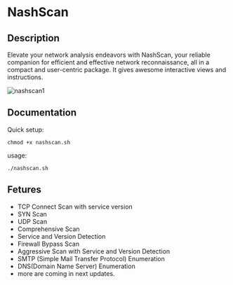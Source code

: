 # NashScan

## Description
 Elevate your network analysis endeavors with NashScan, your reliable companion for efficient and effective network reconnaissance, all in a compact and user-centric package.
 It gives awesome interactive views and instructions.

 ![nashscan1](https://github.com/sadnansakin/NashScan/assets/66565192/6ce24180-5ffc-4a0a-ad06-9c9075fe3f67)


## Documentation

Quick setup:

```
chmod +x nashscan.sh

```

usage:
```
./nashscan.sh

```
## Fetures
* TCP Connect Scan with service version
* SYN Scan
* UDP Scan
* Comprehensive Scan
* Service and Version Detection
* Firewall Bypass Scan
* Aggressive Scan with Service and Version Detection
* SMTP (Simple Mail Transfer Protocol) Enumeration
* DNS(Domain Name Server) Enumeration
* more are coming in next updates.


